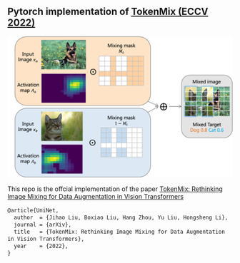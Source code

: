 ## Pytorch implementation of [TokenMix (ECCV 2022)](https://arxiv.org/abs/2207.05420)

![tenser](assets/tokenmix.png)

This repo is the offcial implementation of the paper [TokenMix: Rethinking Image Mixing for Data Augmentation in Vision Transformers](https://arxiv.org/abs/2207.05420)

```
@article{UniNet,
  author  = {Jihao Liu, Boxiao Liu, Hang Zhou, Yu Liu, Hongsheng Li},
  journal = {arXiv},
  title   = {TokenMix: Rethinking Image Mixing for Data Augmentation in Vision Transformers},
  year    = {2022},
}
```
